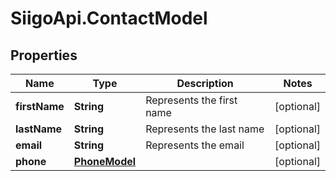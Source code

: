 # SiigoApi.ContactModel

## Properties

Name | Type | Description | Notes
------------ | ------------- | ------------- | -------------
**firstName** | **String** | Represents the first name | [optional] 
**lastName** | **String** | Represents the last name | [optional] 
**email** | **String** | Represents the email | [optional] 
**phone** | [**PhoneModel**](PhoneModel.md) |  | [optional] 


